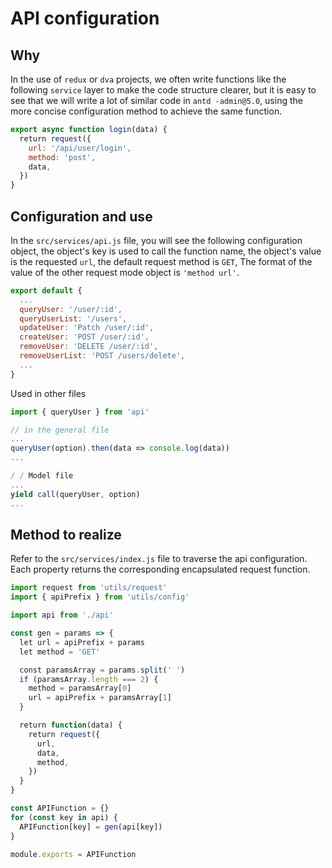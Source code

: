 # API configuration

## Why

In the use of `redux` or `dva` projects, we often write functions like the following `service` layer to make the code structure clearer, but it is easy to see that we will write a lot of similar code in `antd -admin@5.0`, using the more concise configuration method to achieve the same function.

```javascript
export async function login(data) {
  return request({
    url: '/api/user/login',
    method: 'post',
    data,
  })
}
```

## Configuration and use

In the `src/services/api.js` file, you will see the following configuration object, the object's key is used to call the function name, the object's value is the requested `url`, the default request method is `GET`, The format of the value of the other request mode object is `'method url'`.

```javascript
export default {
  ...
  queryUser: '/user/:id',
  queryUserList: '/users',
  updateUser: 'Patch /user/:id',
  createUser: 'POST /user/:id',
  removeUser: 'DELETE /user/:id',
  removeUserList: 'POST /users/delete',
  ...
}
```

Used in other files

```javascript
import { queryUser } from 'api'

// in the general file
...
queryUser(option).then(data => console.log(data))
...

/ / Model file
...
yield call(queryUser, option)
...
```

## Method to realize

Refer to the `src/services/index.js` file to traverse the api configuration. Each property returns the corresponding encapsulated request function.

```javascript
import request from 'utils/request'
import { apiPrefix } from 'utils/config'

import api from './api'

const gen = params => {
  let url = apiPrefix + params
  let method = 'GET'

  const paramsArray = params.split(' ')
  if (paramsArray.length === 2) {
    method = paramsArray[0]
    url = apiPrefix + paramsArray[1]
  }

  return function(data) {
    return request({
      url,
      data,
      method,
    })
  }
}

const APIFunction = {}
for (const key in api) {
  APIFunction[key] = gen(api[key])
}

module.exports = APIFunction

```